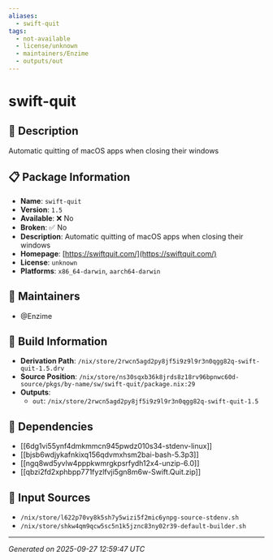 ```yaml
---
aliases:
  - swift-quit
tags:
  - not-available
  - license/unknown
  - maintainers/Enzime
  - outputs/out
---
```


# swift-quit

## 📝 Description

Automatic quitting of macOS apps when closing their windows

## 📋 Package Information

- **Name**: `swift-quit`
- **Version**: `1.5`
- **Available**: ❌ No
- **Broken**: ✅ No
- **Description**: Automatic quitting of macOS apps when closing their windows
- **Homepage**: [https://swiftquit.com/](https://swiftquit.com/)
- **License**: `unknown`
- **Platforms**: `x86_64-darwin`, `aarch64-darwin`
## 👥 Maintainers

- @Enzime


## 🔧 Build Information

- **Derivation Path**: `/nix/store/2rwcn5agd2py8jf5i9z9l9r3n0qgg82q-swift-quit-1.5.drv`
- **Source Position**: `/nix/store/ns30sqxb36k8jrds8z18rv96bpnwc60d-source/pkgs/by-name/sw/swift-quit/package.nix:29`
- **Outputs**:
  - `out`:  `/nix/store/2rwcn5agd2py8jf5i9z9l9r3n0qgg82q-swift-quit-1.5`

## 🔗 Dependencies

- [[6dg1vi55ynf4dmkmmcn945pwdz010s34-stdenv-linux]]
- [[bjsb6wdjykafnkixq156qdvmxhsm2bai-bash-5.3p3]]
- [[ngq8wd5yvlw4pppkwmrgkpsrfydh12x4-unzip-6.0]]
- [[qbzi2fd2xphbpp771fyzlfvji5gn8m6w-Swift.Quit.zip]]

## 📁 Input Sources

- `/nix/store/l622p70vy8k5sh7y5wizi5f2mic6ynpg-source-stdenv.sh`
- `/nix/store/shkw4qm9qcw5sc5n1k5jznc83ny02r39-default-builder.sh`

---
*Generated on 2025-09-27 12:59:47 UTC*
